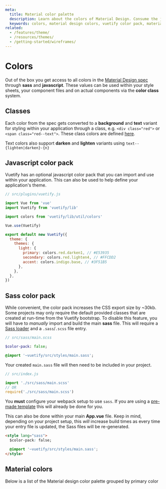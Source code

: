 ```yaml
---
meta:
  title: Material color palette
  description: Learn about the colors of Material Design. Consume the javascript color pack directly in your application.
  keywords: colors, material design colors, vuetify color pack, material color classes
related:
  - /features/theme/
  - /resources/themes/
  - /getting-started/wireframes/
---
```


# Colors

Out of the box you get access to all colors in the [Material Design spec](https://material.io/design/color/the-color-system.html) through **sass** and **javascript**. These values can be used within your style sheets, your component files and on actual components via the **color class** system.

<entry-ad />

## Classes

Each color from the spec gets converted to a **background** and **text** variant for styling within your application through a class, e.g. `<div class="red">` or `<span class="red--text">`. These class colors are defined [here](https://github.com/vuetifyjs/vuetify/blob/master/packages/vuetify/src/styles/settings/_colors.scss).

<example file="color/classes" />

Text colors also support **darken** and **lighten** variants using `text--{lighten|darken}-{n}`

<example file="color/text-classes" />

## Javascript color pack

Vuetify has an optional javascript color pack that you can import and use within your application. This can also be used to help define your application's theme.

```js
// src/plugins/vuetify.js

import Vue from 'vue'
import Vuetify from 'vuetify/lib'

import colors from 'vuetify/lib/util/colors'

Vue.use(Vuetify)

export default new Vuetify({
  theme: {
    themes: {
      light: {
        primary: colors.red.darken1, // #E53935
        secondary: colors.red.lighten4, // #FFCDD2
        accent: colors.indigo.base, // #3F51B5
      },
    },
  },
})
```

## Sass color pack

While convenient, the color pack increases the CSS export size by ~30kb. Some projects may only require the default provided classes that are created at run-time from the Vuetify bootstrap. To disable this feature, you will have to _manually_ import and build the main **sass** file. This will require a [Sass loader](https://github.com/webpack-contrib/sass-loader) and a `.sass`/`.scss` file entry.

```sass
// src/sass/main.scss

$color-pack: false;

@import '~vuetify/src/styles/main.sass';
```

Your created `main.sass` file will then need to be included in your project.

```js
// src/index.js

import './src/sass/main.scss'
// OR
require('./src/sass/main.scss')
```

<alert type="error">

  You **must** configure your webpack setup to use `sass`. If you are using a [pre-made template](/getting-started/quick-start#vue-cli-install) this will already be done for you.

</alert>

This can also be done within your main **App.vue** file. Keep in mind, depending on your project setup, this _will_ increase build times as every time your entry file is updated, the Sass files will be re-generated.

```html
<style lang="sass">
  $color-pack: false;

  @import '~vuetify/src/styles/main.sass';
</style>
```

## Material colors

Below is a list of the Material design color palette grouped by primary color

<color-palette />

<backmatter />

